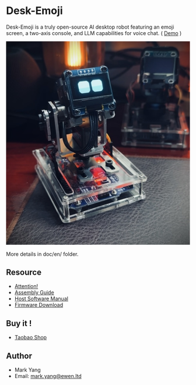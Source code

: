 # Desk-Emoji

Desk-Emoji is a truly open-source AI desktop robot featuring an emoji screen, a two-axis console, and LLM capabilities for voice chat. ( [Demo](https://www.bilibili.com/video/BV1GnsdePEaz/) )

![img](images/photo.jpg "photo")

More details in doc/en/ folder.

## Resource

* [Attention!](doc/en/attention.md)
* [Assembly Guide](doc/en/assembly_guide.md)
* [Host Software Manual](doc/en/software_manual.md)
* [Firmware Download](https://github.com/ideamark/desk-emoji/releases)

## Buy it !

* [Taobao Shop](https://m.tb.cn/h.TclZzcV4aOoAzmj)

## Author

* Mark Yang
* Email: mark.yang@ewen.ltd
